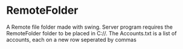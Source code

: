 # RemoteFolder
A Remote file folder made with swing.
Server program requires the RemoteFolder folder to be placed in C://.
The Accounts.txt is a list of accounts, each on a new row seperated by commas
